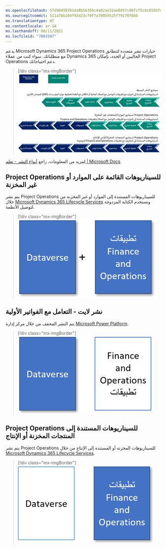 ```yaml
---
ms.openlocfilehash: 57d90458781da8b56356c4a02ae32ae0d57c86fcf5c8c8593fdcbbae651a37ae
ms.sourcegitcommit: 511a76b204f93d23cf9f7a70059525f79170f6bb
ms.translationtype: HT
ms.contentlocale: ar-SA
ms.lasthandoff: 08/11/2021
ms.locfileid: "7063187"
---
```

يدعم Microsoft Dynamics 365 Project Operations خيارات نشر متعددة لتتطابق مع متطلباتك. سواء كنت من عملاء Dynamics 365 الحاليين أو الجدد، بإمكان Project Operations دعم احتياجاتك.

> [!div class="mx-imgBorder"]
> [![رسم يوضح سيناريوهات النشر المدعومة.](../media/deployment-types.png)](../media/deployment-types.png#lightbox)

لمزيد من المعلومات، راجع [أنواع النشر - تعلم | Microsoft Docs](/learn/modules/get-started-project-operations/4-deployment/?azure-portal=true).

## <a name="project-operations-for-resource-or-non-stocked-based-scenarios"></a>Project Operations للسيناريوهات القائمة على الموارد أو غير المخزنة

يتم نشر Project Operations للسيناريوهات المستندة إلى الموارد أو غير المخزنة من خلال [Microsoft Dynamics 365 Lifecycle Services](https://lcs.dynamics.com/?azure-portal=true) وتستخدم الكتابة المزدوجة لتوصيل الأنظمة.

> [!div class="mx-imgBorder"]
> [![رسم يظهر Dataverse بالإضافة إلى Finance and Operations تطبيقات.](../media/resource-non-stock-c.png)](../media/resource-non-stock-c.png#lightbox)

## <a name="lite-deployment---deal-to-proforma-invoicing"></a>نشر لايت - التعامل مع الفواتير الأولية

يتم النشر المخفف من خلال مركز إدارة [Microsoft Power Platform](https://admin.powerplatform.com?azure-portal=true).

> [!div class="mx-imgBorder"]
> [![رسم يظهر Dataverse محددة وتطبيقات Finance and Operations غير محددة.](../media/lite-c.png)](../media/lite-c.png#lightbox)

## <a name="project-operations-for-stocked-or-production-based-scenarios"></a>Project Operations للسيناريوهات المستندة إلى المنتجات المخزنة أو الإنتاج

يتم نشر Project Operations للسيناريوهات المخزنة أو المستندة إلى الإنتاج من خلال [Microsoft Dynamics 365 Lifecycle Services](https://lcs.dynamics.com/?azure-portal=true).

> [!div class="mx-imgBorder"]
> [![رسم يظهر Dataverse غير محددة وتطبيقات Finance and Operations محددة.](../media/stocked-production-c.png)](../media/stocked-production-c.png#lightbox)
